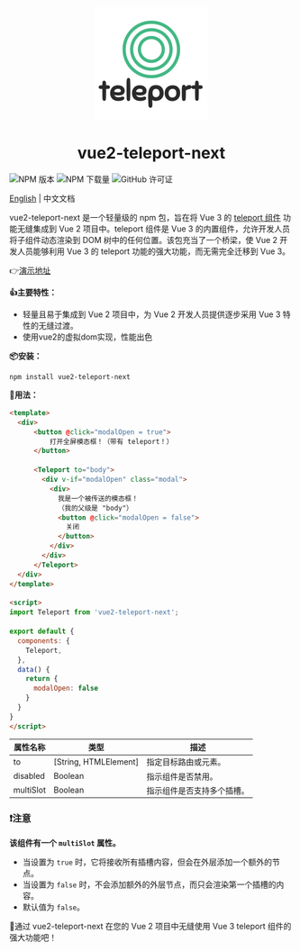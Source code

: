 <p align="center">
<img src="./assets/icon.png" style="width:200px;" />
</p>

<h1 align="center">vue2-teleport-next</h1>

![NPM 版本](https://img.shields.io/npm/v/vue2-teleport-next)
![NPM 下载量](https://img.shields.io/npm/dw/vue2-teleport-next)
![GitHub 许可证](https://img.shields.io/github/license/jackiotyu/vue2-teleport-next)

[English](./README.md) | 中文文档

vue2-teleport-next 是一个轻量级的 npm 包，旨在将 Vue 3 的 [teleport 组件](https://cn.vuejs.org/guide/built-ins/teleport) 功能无缝集成到 Vue 2 项目中。teleport 组件是 Vue 3 的内置组件，允许开发人员将子组件动态渲染到 DOM 树中的任何位置。该包充当了一个桥梁，使 Vue 2 开发人员能够利用 Vue 3 的 teleport 功能的强大功能，而无需完全迁移到 Vue 3。

👉[演示地址](https://stackblitz.com/edit/vue2-vite-starter-85hxf5?file=src%2FApp.vue)

**👍主要特性：**

- 轻量且易于集成到 Vue 2 项目中，为 Vue 2 开发人员提供逐步采用 Vue 3 特性的无缝过渡。
- 使用vue2的虚拟dom实现，性能出色

**📦安装：**

```
npm install vue2-teleport-next
```

**🫱用法：**

```html
<template>
  <div>
      <button @click="modalOpen = true">
          打开全屏模态框！（带有 teleport！）
      </button>

      <Teleport to="body">
        <div v-if="modalOpen" class="modal">
          <div>
            我是一个被传送的模态框！
            （我的父级是 "body"）
            <button @click="modalOpen = false">
              关闭
            </button>
          </div>
        </div>
      </Teleport>
  </div>
</template>

<script>
import Teleport from 'vue2-teleport-next';

export default {
  components: {
    Teleport,
  },
  data() {
    return {
      modalOpen: false
    }
  }
}
</script>
```

| 属性名称   | 类型                   | 描述                      |
|------------|------------------------|---------------------------|
| to         | [String, HTMLElement]  | 指定目标路由或元素。      |
| disabled   | Boolean                | 指示组件是否禁用。        |
| multiSlot  | Boolean                | 指示组件是否支持多个插槽。|

### ❗注意
**该组件有一个 `multiSlot` 属性。**
- 当设置为 `true` 时，它将接收所有插槽内容，但会在外层添加一个额外的节点。
- 当设置为 `false` 时，不会添加额外的外层节点，而只会渲染第一个插槽的内容。
- 默认值为 `false`。

🚀通过 vue2-teleport-next 在您的 Vue 2 项目中无缝使用 Vue 3 teleport 组件的强大功能吧！